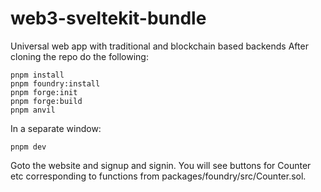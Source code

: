 # web3-sveltekit-bundle
Universal web app with traditional and blockchain based backends
After cloning the repo do the following:

```
pnpm install
pnpm foundry:install
pnpm forge:init
pnpm forge:build
pnpm anvil
```
In a separate window:
```
pnpm dev
```

Goto the website and signup and signin. You will see buttons for Counter etc corresponding to functions from packages/foundry/src/Counter.sol.
